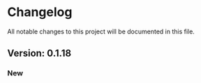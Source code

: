 # Changelog

All notable changes to this project will be documented in this file.

## Version: 0.1.18

### New



